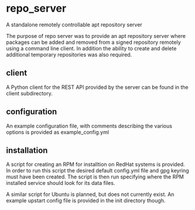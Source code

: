 repo_server
===========

A standalone remotely controllable apt repository server

The purpose of repo server was to provide an apt repository server where
packages can be added and removed from a signed repository remotely using a
command line client.  In addition the ability to create and delete additional
temporary repositories was also required.

client
------

A Python client for the REST API provided by the server can be found in the
client subdirectory.

configuration
-------------

An example configuration file, with comments describing the various options is
provided as example_config.yml

installation
------------

A script for creating an RPM for installtion on RedHat systems is provided.  In
order to run this script the desired default config.yml file and gpg keyring
must have been created.  The script is then run specifying where the RPM
installed service should look for its data files.

A similar script for Ubuntu is planned, but does not currently exist.  An
example upstart config file is provided in the init directory though.
